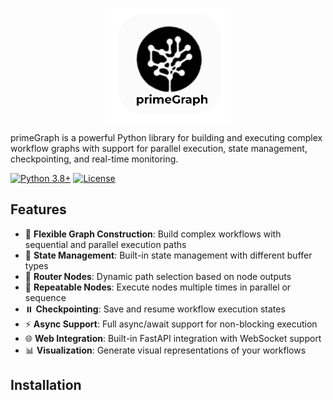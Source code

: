 <p align="center">
  <img src="docs/images/logo_art.png" alt="primeGraph Logo" width="200"/>
</p>

primeGraph is a powerful Python library for building and executing complex workflow graphs with support for parallel execution, state management, checkpointing, and real-time monitoring.

[![Python 3.8+](https://img.shields.io/badge/python-3.8+-blue.svg)](https://www.python.org/downloads/)
[![License](https://img.shields.io/badge/license-MIT-green.svg)](LICENSE)

## Features

- 🔄 **Flexible Graph Construction**: Build complex workflows with sequential and parallel execution paths
- 🌟 **State Management**: Built-in state management with different buffer types
- 🔀 **Router Nodes**: Dynamic path selection based on node outputs
- 🔁 **Repeatable Nodes**: Execute nodes multiple times in parallel or sequence
- ⏸️ **Checkpointing**: Save and resume workflow execution states
- ⚡ **Async Support**: Full async/await support for non-blocking execution
- 🌐 **Web Integration**: Built-in FastAPI integration with WebSocket support
- 📊 **Visualization**: Generate visual representations of your workflows

<!-- TODO: add type safety -->

## Installation

```bash

```
